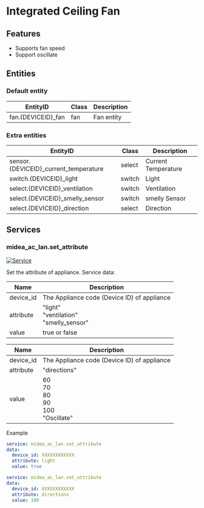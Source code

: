 # Integrated Ceiling Fan

## Features

- Supports fan speed
- Support oscillate

## Entities

### Default entity

| EntityID            | Class | Description |
| ------------------- | ----- | ----------- |
| fan.{DEVICEID}\_fan | fan   | Fan entity  |

### Extra entities

| EntityID                               | Class  | Description         |
| -------------------------------------- | ------ | ------------------- |
| sensor.{DEVICEID}\_current_temperature | select | Current Temperature |
| switch.{DEVICEID}\_light               | switch | Light               |
| select.{DEVICEID}\_ventilation         | switch | Ventilation         |
| select.{DEVICEID}\_smelly_sensor       | switch | smelly Sensor       |
| select.{DEVICEID}\_direction           | select | Direction           |

## Services

### midea_ac_lan.set_attribute

[![Service](https://my.home-assistant.io/badges/developer_call_service.svg)](https://my.home-assistant.io/redirect/developer_call_service/?service=midea_ac_lan.set_attribute)

Set the attribute of appliance. Service data:

| Name      | Description                                   |
| --------- | --------------------------------------------- |
| device_id | The Appliance code (Device ID) of appliance   |
| attribute | "light"<br/>"ventilation"<br/>"smelly_sensor" |
| value     | true or false                                 |

| Name      | Description                                     |
| --------- | ----------------------------------------------- |
| device_id | The Appliance code (Device ID) of appliance     |
| attribute | "directions"                                    |
| value     | 60<br/>70<br/>80<br/>90<br/>100<br/>"Oscillate" |

Example

```yaml
service: midea_ac_lan.set_attribute
data:
  device_id: XXXXXXXXXXXX
  attribute: light
  value: true
```

```yaml
service: midea_ac_lan.set_attribute
data:
  device_id: XXXXXXXXXXXX
  attribute: directions
  value: 100
```
